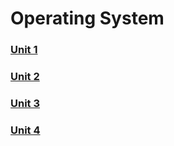 # Operating System

### [Unit 1](./os/unit-1)

### [Unit 2](./os/unit-2)

### [Unit 3](./os/unit-3)

### [Unit 4](./os/unit-4)

